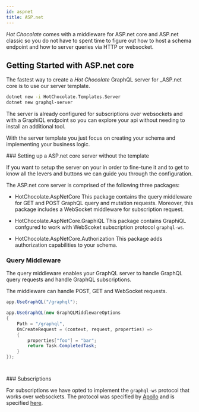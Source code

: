 ```yaml
---
id: aspnet
title: ASP.net
---
```


_Hot Chocolate_ comes with a middleware for ASP.net core and ASP.net classic so you do not have to spent time to figure out how to host a schema endpoint and how to server queries via HTTP or websocket.

## Getting Started with ASP.net core

The fastest way to create a _Hot Chocolate_ GraphQL server for _ASP.net core is to use our server template.

```bash
dotnet new -i HotChocolate.Templates.Server
dotnet new graphql-server
```

The server is already configured for subscriptions over websockets and with a GraphiQL endpoint so you can explore your api without needing to install an additional tool.

With the server template you just focus on creating your schema and implementing your business logic.

### Setting up a ASP.net core server without the template

If you want to setup the server on your in order to fine-tune it and to get to know all the levers and buttons we can guide you through the configuration.

The ASP.net core server is comprised of the following three packages:

- HotChocolate.AspNetCore
  This package contains the query middleware for GET and POST GraphQL query and mutation requests. Moreover, this package includes a WebSocket middleware for subscription request.

- HotChocolate.AspNetCore.GraphiQL
  This package contains GraphiQL confgured to work with WebScoket subscription protocol `graphql-ws`.

- HotChocolate.AspNetCore.Authorization
  This package adds authorization capabilities to your schema.


### Query Middleware

The query middleware enables your GraphQL server to handle GraphQL query requests and handle GraphQL subscriptions.

The middleware can handle POST, GET and WebSocket requests.

```csharp
app.UseGraphQL("/graphql");
```


```csharp
app.UseGraphQL(new GraphQLMiddlewareOptions
{
    Path = "/graphql",
    OnCreateRequest = (context, request, properties) =>
    {
        properties["foo"] = "bar";
        return Task.CompletedTask;
    }
});
```

```csharp

```

```csharp

```


### Subscriptions

For subscriptions we have opted to implement the `graphql-ws` protocol that works over websockets. The protocol was specified by [Apollo](https://www.apollographql.com) and is specified [here](https://github.com/apollographql/subscriptions-transport-ws).

